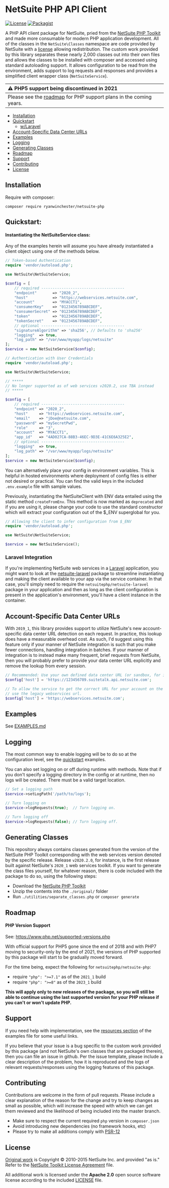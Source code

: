 # NetSuite PHP API Client


 [![License](https://img.shields.io/packagist/l/ryanwinchester/netsuite-php.svg?style=flat-square)](https://packagist.org/packages/ryanwinchester/netsuite-php)
  [![Packagist](https://img.shields.io/packagist/dt/ryanwinchester/netsuite-php.svg?maxAge=2592000)]()

A PHP API client package for NetSuite, pried from the
[NetSuite PHP Toolkit](http://www.netsuite.com/portal/developers/resources/suitetalk-sample-applications.shtml)
and made more consumable for modern PHP application development. All of the
classes in the `NetSuite\Classes` namespace are code provided by NetSuite
with a [license](#license) allowing redistribution. The custom work provided
by this library separates these nearly 2,000 classes out into their own files
and allows the classes to be installed with composer and accessed using
standard autoloading support. It allows configuration to be read from the
environment, adds support to log requests and responses and provides a
simplified client wrapper class (`NetSuiteService`).

| :warning: PHP5 support being discontinued in 2021|
|:---------------------------|
| Please see the [roadmap](#roadmap) for PHP support plans in the coming years.|

* [Installation](#installation)
* [Quickstart](#quickstart)
  * [w/Laravel](#laravel-integration)
* [Account-Specific Data Center URLs](#Account-Specific-Data-Center-URLs)
* [Examples](#examples)
* [Logging](#logging)
* [Generating Classes](#generating-classes)
* [Roadmap](#roadmap)
* [Support](#support)
* [Contributing](#contributing)
* [License](#license)

## Installation

Require with composer:

```
composer require ryanwinchester/netsuite-php
```

## Quickstart:

#### Instantiating the NetSuiteService class:

Any of the examples herein will assume you have already instantiated a client
object using one of the methods below.

```php
// Token-based Authentication
require 'vendor/autoload.php';

use NetSuite\NetSuiteService;

$config = [
    // required -------------------------------------
    "endpoint"       => "2020_2",
    "host"           => "https://webservices.netsuite.com",
    "account"        => "MYACCT1",
    "consumerKey"    => "0123456789ABCDEF",
    "consumerSecret" => "0123456789ABCDEF",
    "token"          => "0123456789ABCDEF",
    "tokenSecret"    => "0123456789ABCDEF",
    // optional -------------------------------------
    "signatureAlgorithm" => 'sha256', // Defaults to 'sha256'
    "logging"  => true,
    "log_path" => "/var/www/myapp/logs/netsuite"
];
$service = new NetSuiteService($config);
```

```php
// Authentication with User Credentials
require 'vendor/autoload.php';

use NetSuite\NetSuiteService;

// *****
// No longer supported as of web services v2020.2, use TBA instead
// *****

$config = [
    // required -------------------------------------
    "endpoint" => "2020_2",
    "host"     => "https://webservices.netsuite.com",
    "email"    => "jDoe@netsuite.com",
    "password" => "mySecretPwd",
    "role"     => "3",
    "account"  => "MYACCT1",
    "app_id"   => "4AD027CA-88B3-46EC-9D3E-41C6E6A325E2",
    // optional -------------------------------------
    "logging"  => true,
    "log_path" => "/var/www/myapp/logs/netsuite"
];
$service = new NetSuiteService($config);
```

You can alternatively place your config in environment variables. This is
helpful in hosted environments where deployment of config files is either
not desired or practical. You can find the valid keys in the included
`.env.example` file with sample values.

Previously, instantiating the NetSuiteClient with ENV data entailed using the
static method `createFromEnv`. This method is now marked as `deprecated` and
if you are using it, please change your code to use the standard constructor
which will extract your configuration out of the $_ENV superglobal for you.

```php
// Allowing the client to infer configuration from $_ENV
require 'vendor/autoload.php';

use NetSuite\NetSuiteService;

$service = new NetSuiteService();
```

### Laravel Integration

If you're implementing NetSuite web services in a
[Laravel](https://laravel.com) application, you might want to look at the
[netsuite-laravel](https://github.com/netsuitephp/netsuite-laravel) package
to streamline instantiating and making the client available to your app
via the service container. In that case, you'll simply need to require the
`netsuitephp/netsuite-laravel` package in your application and then as long
as the client configuration is present in the application's environment,
you'll have a client instance in the container.


## Account-Specific Data Center URLs

With `2019_1`, this library provides support to utilize NetSuite's new
account-specific data center URL detection on each request. In practice, this
lookup does have a measurable overhead cost. As such, I'd suggest using this
feature only if your manner of NetSuite integration is such that you make
fewer connections, handling integration in batches. If your manner of
integration is to instead make many frequent, brief requests from NetSuite,
then you will probably prefer to provide your data center URL explicitly and
remove the lookup from every session.

```php
// Recommended: Use your own defined data center URL (or sandbox, for instance):
$config['host'] = 'https://123456789.suitetalk.api.netsuite.com';

// To allow the service to get the correct URL for your account on the fly,
// use the legacy webservices url.
$config['host'] = 'https://webservices.netsuite.com';
```

## Examples

See [EXAMPLES.md](EXAMPLES.md)

## Logging

The most common way to enable logging will be to do so at the configuration
level, see the [quickstart](#quickstart) examples.

You can also set logging on or off during runtime with methods. Note that
if you don't specify a logging directory in the config or at runtime, then
no logs will be created. There must be a valid target location.

```php
// Set a logging path
$service->setLogPath('/path/to/logs');

// Turn logging on
$service->logRequests(true);  // Turn logging on.

// Turn logging off
$service->logRequests(false); // Turn logging off.
```

## Generating Classes

This repository always contains classes generated from the version of the
NetSuite PHP Toolkit corresponding with the web services version denoted
by the specific release. Release `v2020.2.0`, for instance, is the first
release built against NetSuite's `2020_1` web services toolkit. If you want
to generate the class files yourself, for whatever reason, there is code
included with the package to do so, using the following steps:

* Download the
[NetSuite PHP Toolkit](http://www.netsuite.com/portal/developers/resources/suitetalk-sample-applications.shtml)
* Unzip the contents into the `./original/` folder
* Run `./utilities/separate_classes.php` or `composer generate`

## Roadmap

#### PHP Version Support

See: https://www.php.net/supported-versions.php

With official support for PHP5 gone since the end of 2018 and with PHP7
moving to security-only by the end of 2021, the versions of PHP supported
by this package will start to be gradually moved forward.

For the time being, expect the following for `netsuitephp/netsuite-php`:

* require `"php": ">=7.1"` as of the `2021_1` build
* require `"php": ">=8"` as of the `2023_1` build

**This will apply only to new releases of the package, so you will still be
able to continue using the last supported version for your PHP release if
you can't or won't update PHP.**

## Support

If you need help with implementation, see the
[resources section](EXAMPLES.md#resources) of the examples file for some
useful links.

If you believe that your issue is a bug specific to the custom work provided
by this package (and not NetSuite's own classes that are packaged therein),
then you can file an issue in github. Per the issue template, please include
a clear description of the problem, how it is reproduced and the logs of
relevant requests/responses using the logging features of this package.

## Contributing

Contributions are welcome in the form of pull requests. Please include a clear
explanation of the reason for the change and try to keep changes as small as
possible, which will increase the speed with which we can get them reviewed
and the likelihood of being included into the master branch.

* Make sure to respect the current required `php` version in `composer.json`
* Avoid introducing new dependencies (no framework hooks, etc)
* Please try to make all additions comply with
[PSR-12](https://www.php-fig.org/psr/psr-12/)


## License

[Original work](http://www.netsuite.com/portal/developers/resources/suitetalk-sample-applications.shtml) is Copyright &copy; 2010-2015 NetSuite Inc. and provided "as is." Refer to the [NetSuite Toolkit License Agreement](original/NetSuite%20Application%20Developer%20License%20Agreement.txt) file.

All additional work is licensed under the **Apache 2.0** open source software license according to the included [LICENSE](LICENSE.txt) file.
